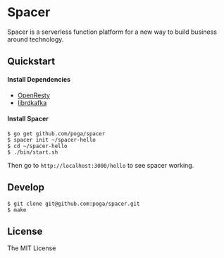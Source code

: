 # Spacer

Spacer is a serverless function platform for a new way to build business around technology.

## Quickstart

#### Install Dependencies

* [OpenResty](https://openresty.org/)
* [librdkafka](https://github.com/edenhill/librdkafka)

#### Install Spacer

```
$ go get github.com/poga/spacer
$ spacer init ~/spacer-hello
$ cd ~/spacer-hello
$ ./bin/start.sh
```

Then go to `http://localhost:3000/hello` to see spacer working.

## Develop

```
$ git clone git@github.com:poga/spacer.git
$ make
```

## License

The MIT License
